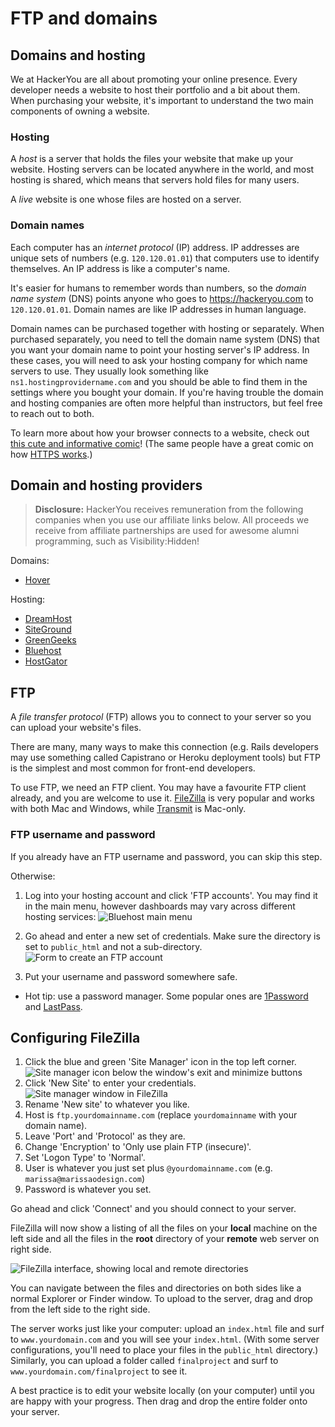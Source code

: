<!-- Student takeaway -->
<!-- By the end of this lesson, the student should know:
- What a domain is
- What hosting is
- What an IP address is
- How to set up FileZilla
- How to upload files to FileZilla
-->

# FTP and domains

## Domains and hosting
We at HackerYou are all about promoting your online presence. Every developer needs a website to host their portfolio and a bit about them. When purchasing your website, it's important to understand the two main components of owning a website.

### Hosting
A _host_ is a server that holds the files your website that make up your website. Hosting servers can be located anywhere in the world, and most hosting is shared, which means that servers hold files for many users.

A _live_ website is one whose files are hosted on a server.

### Domain names
Each computer has an _internet protocol_ (IP) address. IP addresses are unique sets of numbers (e.g. `120.120.01.01`) that computers use to identify themselves. An IP address is like a computer's name.

It's easier for humans to remember words than numbers, so the _domain name system_ (DNS) points anyone who goes to <https://hackeryou.com> to `120.120.01.01`. Domain names are like IP addresses in human language.

Domain names can be purchased together with hosting or separately. When purchased separately, you need to tell the domain name system (DNS) that you want your domain name to point your hosting server's IP address. In these cases, you will need to ask your hosting company for which name servers to use. They usually look something like `ns1.hostingprovidername.com` and you should be able to find them in the settings where you bought your domain. If you're having trouble the domain and hosting companies are often more helpful than instructors, but feel free to reach out to both.

To learn more about how your browser connects to a website, check out [this cute and informative comic](https://howdns.works)! (The same people have a great comic on how [HTTPS works](https://howhttps.works/).)

## Domain and hosting providers

> **Disclosure:**
> HackerYou receives remuneration from the following companies when you use our affiliate links below. All proceeds we receive from affiliate partnerships are used for awesome alumni programming, such as Visibility:Hidden!

Domains:
* [Hover](https://hover.com/IbL8v5UV)

Hosting:
* [DreamHost](http://www.dreamhost.com/r.cgi?2137548)
* [SiteGround](https://www.siteground.com/index.htm?afcode=8d0b6cfbb3392c6083f2310e4d1ae00a)
* [GreenGeeks](https://www.greengeeks.com/track/hackeryou/cp-default)
* [Bluehost](http://www.bluehost.com/track/hackeryou) 
* [HostGator](https://partners.hostgator.com/hackeryou)

## FTP

A _file transfer protocol_ (FTP) allows you to connect to your server so you can upload your website's files.

There are many, many ways to make this connection (e.g. Rails developers may use something called Capistrano or Heroku deployment tools) but FTP is the simplest and most common for front-end developers.

To use FTP, we need an FTP client. You may have a favourite FTP client already, and you are welcome to use it. [FileZilla](http://filezilla-project.org/download.php?type=client) is very popular and works with both Mac and Windows, while [Transmit](http://panic.com/transmit/) is Mac-only.

### FTP username and password
If you already have an FTP username and password, you can skip this step.

Otherwise:
1. Log into your hosting account and click 'FTP accounts'. You may find it in the main menu, however dashboards may vary across different hosting services: 
  ![Bluehost main menu](https://hychalknotes.s3.amazonaws.com/ftp-menu-screenshot-2019.png)

2. Go ahead and enter a new set of credentials. Make sure the directory is set to `public_html` and not a sub-directory.
  ![Form to create an FTP account](https://hychalknotes.s3.amazonaws.com/create-ftp-account-screenshot-2019.png)

3. Put your username and password somewhere safe. 
  * Hot tip: use a password manager. Some popular ones are [1Password](https://1password.com) and [LastPass](https://www.lastpass.com/).

## Configuring FileZilla

1. Click the blue and green 'Site Manager' icon in the top left corner. 
  ![Site manager icon below the window's exit and minimize buttons](https://hychalknotes.s3.amazonaws.com/site-manager-icon-screenshot-2019.png) 
2. Click 'New Site' to enter your credentials.
  ![Site manager window in FileZilla](https://hychalknotes.s3.amazonaws.com/site-manager-config-screenshot-2019.png)
3. Rename 'New site' to whatever you like.
4. Host is `ftp.yourdomainname.com` (replace `yourdomainname` with your domain name).
5. Leave 'Port' and 'Protocol' as they are.
6. Change 'Encryption' to 'Only use plain FTP (insecure)'.
7. Set 'Logon Type' to 'Normal'.
8. User is whatever you just set plus `@yourdomainname.com` (e.g. `marissa@marissaodesign.com`)
9. Password is whatever you set.

Go ahead and click 'Connect' and you should connect to your server.

FileZilla will now show a listing of all the files on your **local** machine on the left side and all the files in the **root** directory of your **remote** web server on right side.

![FileZilla interface, showing local and remote directories](http://f.cl.ly/items/432X360I0h2T3H2Y1b24/Screen%20Shot%202014-01-22%20at%202.16.43%20PM.png)

You can navigate between the files and directories on both sides like a normal Explorer or Finder window. To upload to the server, drag and drop from the left side to the right side. 

The server works just like your computer: upload an `index.html` file and surf to `www.yourdomain.com` and you will see your `index.html`. (With some server configurations, you'll need to place your files in the `public_html` directory.) Similarly, you can upload a folder called `finalproject` and surf to `www.yourdomain.com/finalproject` to see it.

A best practice is to edit your website locally (on your computer) until you are happy with your progress. Then drag and drop the entire folder onto your server.
